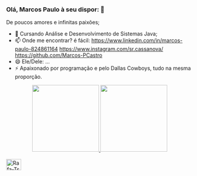 ### Olá, Marcos Paulo à seu dispor: 👋

De poucos amores e infinitas paixões;

- 🌱 Cursando Análise e Desenvolvimento de Sistemas Java;
- 📫 Onde me encontrar? é fácil: https://www.linkedin.com/in/marcos-paulo-824861164
                                 https://www.instagram.com/sr.cassanova/
                                 https://github.com/Marcos-PCastro
- 😄 Ele/Dele: ...
- ⚡ Apaixonado por programação e pelo Dallas Cowboys, tudo na mesma proporção.

<div align="center">
  <a href="https://github.com/Marcos-PCastro">
  <img height="180em" src="https://github-readme-stats.vercel.app/api?username=Marcos-PCastro&show_icons=true&theme=tokyonight&include_all_commits=true&count_private=true"/>
  <img height="180em" src="https://github-readme-stats.vercel.app/api/top-langs/?username=Marcos-PCastro&layout=compact&langs_count=7&theme=dracula"/>
</div>

</div>
<div style="display: inline_block"><br>
  <i class="devicon-java-plain-wordmark colored"></i>
  <img align="center" alt="Rafa-Ts" height="30" width="40" src="https://cdn.jsdelivr.net/gh/devicons/devicon/icons/java/java-original-wordmark.svg">

  
 
